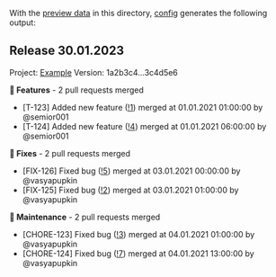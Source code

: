With the [preview data](preview_data.yaml) in this directory, [config](config.yaml) generates the following output:

## Release 30.01.2023
Project: [Example](https://example.com)
Version: 1a2b3c4...3c4d5e6

**🚀 Features** - 2 pull requests merged
- [T-123] Added new feature ([!1](https://github.com/user/repo/pull/1)) merged at 01.01.2021 01:00:00 by @semior001
- [T-124] Added new feature ([!4](https://github.com/user/repo/pull/4)) merged at 01.01.2021 06:00:00 by @semior001

**🐛 Fixes** - 2 pull requests merged
- [FIX-126] Fixed bug ([!5](https://github.com/user/repo/pull/5)) merged at 03.01.2021 00:00:00 by @vasyapupkin
- [FIX-125] Fixed bug ([!2](https://github.com/user/repo/pull/2)) merged at 03.01.2021 01:00:00 by @vasyapupkin

**🔧 Maintenance** - 2 pull requests merged
- [CHORE-123] Fixed bug ([!3](https://github.com/user/repo/pull/3)) merged at 04.01.2021 01:00:00 by @vasyapupkin
- [CHORE-124] Fixed bug ([!7](https://github.com/user/repo/pull/7)) merged at 04.01.2021 13:00:00 by @vasyapupkin

